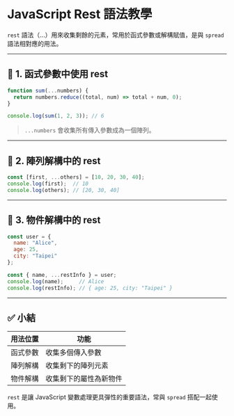 # JavaScript Rest 語法教學

`rest` 語法（...）用來收集剩餘的元素，常用於函式參數或解構賦值，是與 `spread` 語法相對應的用法。

---

## 🔹 1. 函式參數中使用 rest

```js
function sum(...numbers) {
  return numbers.reduce((total, num) => total + num, 0);
}

console.log(sum(1, 2, 3)); // 6
```

> `...numbers` 會收集所有傳入參數成為一個陣列。

---

## 🔹 2. 陣列解構中的 rest

```js
const [first, ...others] = [10, 20, 30, 40];
console.log(first);  // 10
console.log(others); // [20, 30, 40]
```

---

## 🔹 3. 物件解構中的 rest

```js
const user = {
  name: "Alice",
  age: 25,
  city: "Taipei"
};

const { name, ...restInfo } = user;
console.log(name);     // Alice
console.log(restInfo); // { age: 25, city: "Taipei" }
```

---

## ✅ 小結

| 用法位置 | 功能          |
| ---- | ----------- |
| 函式參數 | 收集多個傳入參數    |
| 陣列解構 | 收集剩下的陣列元素   |
| 物件解構 | 收集剩下的屬性為新物件 |

`rest` 是讓 JavaScript 變數處理更具彈性的重要語法，常與 `spread` 搭配一起使用。
